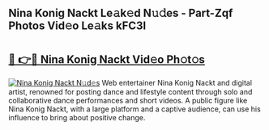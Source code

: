 ## Nina Konig Nackt Le𝚊k𝚎d N𝚞𝚍es - Part-Zqf Photos Vid𝚎o Le𝚊ks kFC3I

# <h2><a href="http://fb9ydy0.evod.top/?m=Nina+Konig+Nackt">🔗 👉🔴 Nina Konig Nackt Vid𝚎o Ph𝚘t𝚘s</a></h2>

[![Nina Konig Nackt N𝚞d𝚎s](https://i.imgur.com/8V9OHl7.gif)](http://fb9ydy0.evod.top/?m=Nina+Konig+Nackt)
Web entertainer Nina Konig Nackt and digital artist, renowned for posting dance and lifestyle content through solo and collaborative dance performances and short videos. A public figure like Nina Konig Nackt, with a large platform and a captive audience, can use his influence to bring about positive change. 
